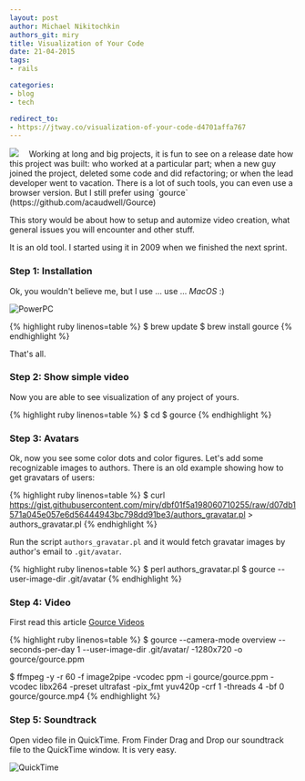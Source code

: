 ```yaml
---
layout: post
author: Michael Nikitochkin
authors_git: miry
title: Visualization of Your Code
date: 21-04-2015
tags:
- rails

categories:
- blog
- tech

redirect_to:
- https://jtway.co/visualization-of-your-code-d4701affa767
---
```


<img src="https://cloud.githubusercontent.com/assets/5908100/7250573/4be4477e-e82c-11e4-8c1a-24204d856290.jpg" class="left" style="margin-right: 1em;" />
Working at long and big projects, it is fun to see on a release date how this project was built: who worked at a particular part; when a new guy joined the project,  deleted some code and did refactoring; or when the lead developer went to vacation. There is a lot of such tools, you can even use a browser version. But I still prefer using `gource` (https://github.com/acaudwell/Gource) 

This story would be about how to setup and automize video creation, what general issues you will encounter and other stuff.

<!--cut-->

It is an old tool. I started using it in 2009 when we finished the next sprint.

### Step 1: Installation

Ok, you wouldn't believe me, but I use ... use ... *MacOS* :)

![PowerPC](http://www.applegazette.com/wp-content/uploads/2007/08/emac.jpg)

{% highlight ruby linenos=table %}
$ brew update
$ brew install gource
{% endhighlight %}

That's all.

### Step 2: Show simple video

Now you are able to see visualization of any project of yours.

{% highlight ruby linenos=table %}
$ cd <path to project>
$ gource
{% endhighlight %}

### Step 3: Avatars

Ok, now you see some color dots and color figures. Let's add some recognizable images to authors. There is an old example showing how to get gravatars of users: 

{% highlight ruby linenos=table %}
$ curl https://gist.githubusercontent.com/miry/dbf01f5a198060710255/raw/d07db1571a045e057e6d56444943bc798dd91be3/authors_gravatar.pl > authors_gravatar.pl
{% endhighlight %}

Run the script `authors_gravatar.pl` and it would fetch gravatar images by author's email to `.git/avatar`.

{% highlight ruby linenos=table %}
$ perl authors_gravatar.pl
$ gource --user-image-dir .git/avatar
{% endhighlight %}

### Step 4: Video

First read this article [Gource Videos](https://code.google.com/p/gource/wiki/Videos#Linux_/_Mac)

{% highlight ruby linenos=table %}
$ gource --camera-mode overview --seconds-per-day 1 --user-image-dir .git/avatar/ -1280x720 -o gource/gource.ppm 

$ ffmpeg -y -r 60 -f image2pipe -vcodec ppm -i gource/gource.ppm -vcodec libx264 -preset ultrafast -pix_fmt yuv420p -crf 1 -threads 4 -bf 0 gource/gource.mp4
{% endhighlight %}

### Step 5: Soundtrack

Open video file in QuickTime. From Finder Drag and Drop our soundtrack file to the QuickTime window. It is very easy.

![QuickTime](http://cl.ly/image/3N2K3V2B2436/QuickTime%20Video%20%2B%20Soundtrack.png)
